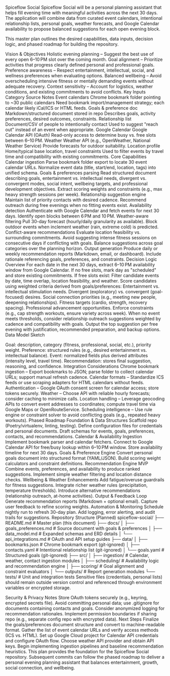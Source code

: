 Spiceflow Social
Spiceflow Social will be a personal planning assistant that helps fill evening time with meaningful activities across the next 30 days. The application will combine data from curated event calendars, intentional relationship lists, personal goals, weather forecasts, and Google Calendar availability to propose balanced suggestions for each open evening block.

This master plan outlines the desired capabilities, data inputs, decision logic, and phased roadmap for building the repository.

Vision & Objectives
Holistic evening planning – Suggest the best use of every open 6–10 PM slot over the coming month.
Goal alignment – Prioritize activities that progress clearly defined personal and professional goals.
Preference awareness – Respect entertainment, intellectual, social, and wellness preferences when evaluating options.
Balanced wellbeing – Avoid overscheduling intensive fitness or mentally demanding events without adequate recovery.
Context sensitivity – Account for logistics, weather conditions, and existing commitments to avoid conflicts.
Key Inputs
Category	Source	Notes
Event calendars	Chrome bookmark folder pointing to ~30 public calendars	Need bookmark import/management strategy; each calendar likely iCal/ICS or HTML feeds.
Goals & preference doc	Markdown/structured document stored in repo	Describes goals, activity preferences, desired outcomes, constraints.
Relationship list	Document/CSV of people to intentionally contact	Used to suggest "reach out" instead of an event when appropriate.
Google Calendar	Google Calendar API (OAuth)	Read-only access to determine busy vs. free slots between 6–10 PM.
Weather	Weather API (e.g., OpenWeather, National Weather Service)	Provide forecasts for outdoor suitability.
Location profile	Home/typical base location, travel constraints	Used to filter events by travel time and compatibility with existing commitments.
Core Capabilities
Calendar ingestion
Parse bookmark folder export to locate 30 event calendar URLs.
Normalize event data (title, start/end, location, tags) into unified schema.
Goals & preferences parsing
Read structured document describing goals, entertainment vs. intellectual needs, divergent vs. convergent modes, social intent, wellbeing targets, and professional development objectives.
Extract scoring weights and constraints (e.g., max heavy strength sessions per week).
Relationship suggestion engine
Maintain list of priority contacts with desired cadence.
Recommend outreach during free evenings when no fitting events exist.
Availability detection
Authenticate with Google Calendar and fetch events for next 30 days.
Identify open blocks between 6 PM and 10 PM.
Weather-aware filtering
Pull 30-day forecast (hourly/daily granularity as available).
Block outdoor events when inclement weather (rain, extreme cold) is predicted.
Conflict-aware recommendations
Evaluate location feasibility vs. surrounding commitments.
Avoid suggesting intense fitness sessions on consecutive days if conflicting with goals.
Balance suggestions across goal categories over the planning horizon.
Output generation
Produce daily or weekly recommendation reports (Markdown, email, or dashboard).
Include rationale referencing goals, preferences, and constraints.
Decision Logic Overview
For each date in the next 30 days, extract 6–10 PM availability window from Google Calendar.
If no free slots, mark day as "scheduled" and store existing commitments.
If free slots exist:
Filter candidate events by date, time overlap, location feasibility, and weather.
Score candidates using weighted criteria derived from goals/preferences:
Entertainment vs. intellectual stimulation needs.
Divergent (exploratory) vs. convergent (goal-focused) desires.
Social connection priorities (e.g., meeting new people, deepening relationships).
Fitness targets (cardio, strength, recovery spacing).
Professional advancement opportunities.
Enforce constraints (e.g., cap strength workouts, ensure variety across week).
When no event meets thresholds, consider relationship outreach suggestions weighted by cadence and compatibility with goals.
Output the top suggestion per free evening with justification, recommended preparation, and backup options.
Data Model Sketch

Goal: description, category (fitness, professional, social, etc.), priority weight.
Preference: structured rules (e.g., desired entertainment vs. intellectual balance).
Event: normalized fields plus derived attributes (intensity level, travel time).
Recommendation: stores final suggestion, reasoning, and confidence.
Integration Considerations
Chrome bookmark ingestion – Export bookmarks to JSON; parse folder to collect calendar URLs; support manual refresh cadence.
Calendar formats – Standardize ICS feeds or use scraping adapters for HTML calendars without feeds.
Authentication – Google OAuth consent screen for calendar access; store tokens securely.
Weather – Choose API with reliable hourly forecasts; consider caching to minimize calls.
Location handling – Leverage geocoding APIs to convert event addresses to coordinates; compute travel time via Google Maps or OpenRouteService.
Scheduling intelligence – Use rule engine or constraint solver to avoid conflicting goals (e.g., repeated heavy workouts).
Phased Roadmap
Foundation & Data Structures
Scaffold repo (Poetry/virtualenv, linting, testing).
Define configuration files for credentials and personal documents.
Draft schemas for events, goals, preferences, contacts, and recommendations.
Calendar & Availability Ingestion
Implement bookmark parser and calendar fetchers.
Connect to Google Calendar API for free/busy lookup within 6–10 PM window.
Store availability timeline for next 30 days.
Goals & Preference Engine
Convert personal goals document into structured format (YAML/JSON).
Build scoring weight calculators and constraint definitions.
Recommendation Engine MVP
Combine events, preferences, and availability to produce ranked suggestions.
Implement simple weather filtering and location distance checks.
Wellbeing & Weather Enhancements
Add fatigue/overuse guardrails for fitness suggestions.
Integrate richer weather rules (precipitation, temperature thresholds).
Introduce alternative recommendations (relationship outreach, at-home activities).
Output & Feedback Loop
Generate recommendation reports (Markdown + optional email).
Capture user feedback to refine scoring weights.
Automation & Monitoring
Schedule nightly run to refresh 30-day plan.
Add logging, error alerting, and audit trails for suggestions.
Repository Structure (Planned)
spiceflow-social/
├── README.md                # Master plan (this document)
├── docs/
│   ├── goals_preferences.md # Source document with goals & preferences
│   ├── data_model.md        # Expanded schemas and ERD details
│   └── api_integrations.md  # OAuth and API setup guides
├── data/
│   ├── bookmarks.json       # Chrome bookmark export (git-ignored)
│   ├── contacts.yaml        # Intentional relationship list (git-ignored)
│   └── goals.yaml           # Structured goals (git-ignored)
├── src/
│   ├── ingestion/           # Calendar, weather, contact ingestion modules
│   ├── scheduling/          # Availability logic and recommendation engine
│   ├── scoring/             # Goal alignment and constraint evaluators
│   └── outputs/             # Report generation modules
└── tests/                   # Unit and integration tests
Sensitive files (credentials, personal lists) should remain outside version control and referenced through environment variables or encrypted storage.

Security & Privacy Notes
Store OAuth tokens securely (e.g., keyring, encrypted secrets file).
Avoid committing personal data; use .gitignore for documents containing contacts and goals.
Consider anonymized logging for recommendation rationales.
Implement permission boundaries if sharing repo (e.g., separate config repo with encrypted data).
Next Steps
Finalize the goals/preferences document structure and convert to machine-readable format.
Gather the list of event calendar URLs and verify access methods (ICS vs. HTML).
Set up Google Cloud project for Calendar API credentials and configure OAuth flow.
Choose weather API provider and obtain API keys.
Begin implementing ingestion pipelines and baseline recommendation heuristics.
This plan provides the foundation for the Spiceflow Social repository. Subsequent commits can follow the phased roadmap to deliver a personal evening planning assistant that balances entertainment, growth, social connection, and wellbeing.
